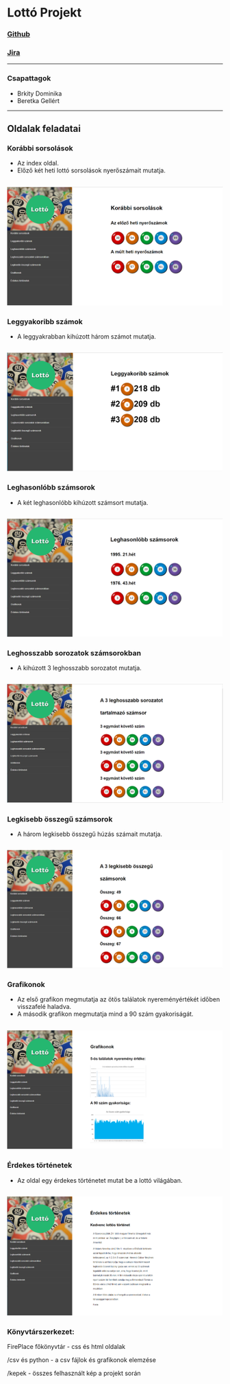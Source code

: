 # __Lottó Projekt__

### [Github](https://beretkag.github.io/FirePlace/)
### [Jira](https://bg-1.atlassian.net/jira/)

---

### __Csapattagok__
- Brkity Dominika 
- Beretka Gellért
---

## __Oldalak feladatai__

### Korábbi sorsolások
+ Az index oldal.
+ Előző két heti lottó sorsolások nyerőszámait mutatja.

![index.html](/kepek/index_oldal.png)
---

### Leggyakoribb számok
+ A leggyakrabban kihúzott három számot mutatja.

![leggyakoribb.html](/kepek/Legygyak_szam.png)
---

### Leghasonlóbb számsorok
+ A két leghasonlóbb kihúzott számsort mutatja.

![leghasonlobb.html](/kepek/Leghas_szam.png)
---

### Leghosszabb sorozatok számsorokban
+ A kihúzott 3 leghosszabb sorozatot mutatja.

![leghosszabb.html](/kepek/Leghosz_sor.png)
---


### Legkisebb összegű számsorok
+ A három legkisebb összegű húzás számait mutatja.

![legkisebb.html](/kepek/Legkis_ossz.png)
---

### Grafikonok
+ Az első grafikon megmutatja az ötös találatok nyereményértékét időben visszafelé haladva.
+ A második grafikon megmutatja mind a 90 szám gyakoriságát.

![grafikon.html](/kepek/Grafikonok.png)
---

### Érdekes történetek
+ Az oldal egy érdekes történetet mutat be a lottó világában.

![erdekes.html](/kepek/Erd_tort.png)
---


### Könyvtárszerkezet:

FirePlace főkönyvtár - css és html oldalak

/csv és python - a csv fájlok és grafikonok elemzése

/kepek - összes felhasznált kép a projekt során